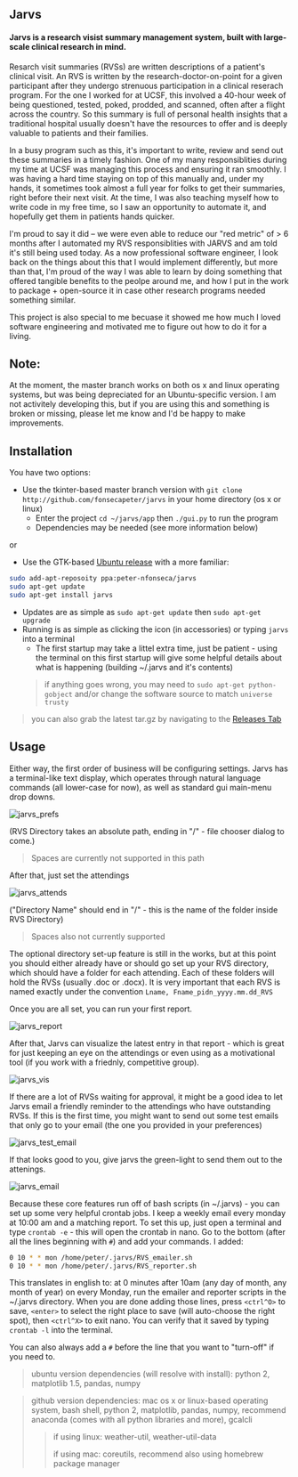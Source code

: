 ## Jarvs

#### Jarvs is a research visist summary management system, built with large-scale clinical research in mind.

Resarch visit summaries (RVSs) are written descriptions of a patient's clinical visit. An RVS is written by the research-doctor-on-point for a given participant after they undergo strenuous participation in a clinical reserach program. For the one I worked for at UCSF, this involved a 40-hour week of being questioned, tested, poked, prodded, and scanned, often after a flight across the country. So this summary is full of personal health insights that a traditional hospital usually doesn't have the resources to offer and is deeply valuable to patients and their families.

In a busy program such as this, it's important to write, review and send out these summaries in a timely fashion. One of my many responsiblities during my time at UCSF was managing this process and ensuring it ran smoothly. I was having a hard time staying on top of this manually and, under my hands, it sometimes took almost a full year for folks to get their summaries, right before their next visit. At the time, I was also teaching myself how to write code in my free time, so I saw an opportunity to automate it, and hopefully get them in patients hands quicker.

I'm proud to say it did – we were even able to reduce our "red metric" of > 6 months after I automated my RVS responsiblities with JARVS and am told it's still being used today. As a now professional software engineer, I look back on the things about this that I would implement differently, but more than that, I'm proud of the way I was able to learn by doing something that offered tangible benefits to the peolpe around me, and how I put in the work to package + open-source it in case other research programs needed something similar.

This project is also special to me becuase it showed me how much I loved software engineering and motivated me to figure out how to do it for a living.

## Note:
At the moment, the master branch works on both os x and linux operating systems, but was being depreciated for an Ubuntu-specific version. I am not activitely developing this, but if you are using this and something is broken or missing, please let me know and I'd be happy to make improvements.

## Installation
You have two options:
* Use the tkinter-based master branch version with `git clone http://github.com/fonsecapeter/jarvs` in your home directory (os x or linux)
  * Enter the project `cd ~/jarvs/app` then `./gui.py` to run the program
  * Dependencies may be needed (see more information below)

or

* Use the GTK-based [Ubuntu release](http://launchpad.net/jarvs) with a more familiar:
```bash
sudo add-apt-reposoity ppa:peter-nfonseca/jarvs
sudo apt-get update
sudo apt-get install jarvs
```
  * Updates are as simple as `sudo apt-get update` then `sudo apt-get upgrade`
  * Running is as simple as clicking the icon (in accessories) or typing `jarvs` into a terminal
    * The first startup may take a littel extra time, just be patient - using the terminal on this first startup will give some helpful details about what is happening (building ~/.jarvs and it's contents)
    > if anything goes wrong, you may need to `sudo apt-get python-gobject` and/or change the software source to match `universe trusty`

> you can also grab the latest tar.gz by navigating to the [Releases Tab](https://github.com/fonsecapeter/jarvs/releases)

## Usage
Either way, the first order of business will be configuring settings. Jarvs has a terminal-like text display, which operates through natural language commands (all lower-case for now), as well as standard gui main-menu drop downs.

![jarvs_prefs](docs/jarvs_prefs.png)

(RVS Directory takes an absolute path, ending in "/" - file chooser dialog to come.)
> Spaces are currently not supported in this path

After that, just set the attendings

![jarvs_attends](docs/jarvs_attends.png)

("Directory Name" should end in "/" - this is the name of the folder inside RVS Directory)
> Spaces also not currently supported

The optional directory set-up feature is still in the works, but at this point you should either already have or should go set up your RVS directory, which should have a folder for each attending. Each of these folders will hold the RVSs (usually .doc or .docx). It is very important that each RVS is named exactly under the convention `Lname, Fname_pidn_yyyy.mm.dd_RVS`

Once you are all set, you can run your first report.

![jarvs_report](docs/jarvs_report.png)

After that, Jarvs can visualize the latest entry in that report - which is great for just keeping an eye on the attendings or even using as a motivational tool (if you work with a friednly, competitive group).

![jarvs_vis](docs/jarvs_vis.png)

If there are a lot of RVSs waiting for approval, it might be a good idea to let Jarvs email a friendly reminder to the attendings who have outstanding RVSs. If this is the first time, you might want to send out some test emails that only go to your email (the one you provided in your preferences)

![jarvs_test_email](docs/jarvs_test_email.png)

If that looks good to you, give jarvs the green-light to send them out to the attenings.

![jarvs_email](docs/jarvs_email.png)

Because these core features run off of bash scripts (in ~/.jarvs) - you can set up some very helpful crontab jobs. I keep a weekly email every monday at 10:00 am and a matching report. To set this up, just open a terminal and type `crontab -e` - this will open the crontab in nano. Go to the bottom (after all the lines beginning with `#`) and add your commands. I added:
```bash
0 10 * * mon /home/peter/.jarvs/RVS_emailer.sh
0 10 * * mon /home/peter/.jarvs/RVS_reporter.sh
```

This translates in english to: at 0 minutes after 10am (any day of month, any month of year) on every Monday, run the emailer and reporter scripts in the ~/.jarvs directory. When you are done adding those lines, press `<ctrl^O>` to save, `<enter>` to select the right place to save (will auto-choose the right spot), then `<ctrl^X>` to exit nano. You can verify that it saved by typing `crontab -l` into the terminal.

You can also always add a `#` before the line that you want to "turn-off" if you need to.

> ubuntu version dependencies (will resolve with install): python 2, matplotlib 1.5, pandas, numpy

> github version dependencies:
mac os x or linux-based operating system, bash shell, python 2, matplotlib, pandas, numpy, recommend  anaconda (comes with all python libraries and more), gcalcli
>> if using linux: weather-util, weather-util-data
>>
>> if using mac: coreutils, recommend also using homebrew package manager
